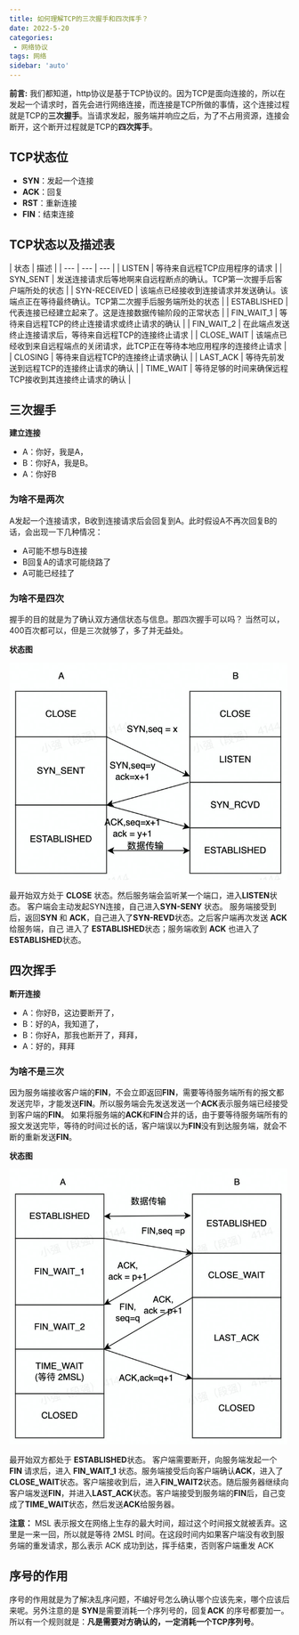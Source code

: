 ```yaml
---
title: 如何理解TCP的三次握手和四次挥手？
date: 2022-5-20
categories: 
 - 网络协议
tags: 网络
sidebar: 'auto'
---
```


**前言:**
我们都知道，http协议是基于TCP协议的。因为TCP是面向连接的，所以在发起一个请求时，首先会进行网络连接，而连接是TCP所做的事情，这个连接过程就是TCP的**三次握手**。当请求发起，服务端并响应之后，为了不占用资源，连接会断开，这个断开过程就是TCP的**四次挥手**。

## TCP状态位
- **SYN**：发起一个连接
- **ACK**：回复
- **RST**：重新连接
- **FIN**：结束连接

## TCP状态以及描述表
| 状态 | 描述 |
| --- | --- | --- |
| LISTEN | 等待来自远程TCP应用程序的请求 | 
| SYN_SENT | 发送连接请求后等地啊来自远程断点的确认。TCP第一次握手后客户端所处的状态 |
| SYN-RECEIVED | 该端点已经接收到连接请求并发送确认。该端点正在等待最终确认。TCP第二次握手后服务端所处的状态 |
| ESTABLISHED | 代表连接已经建立起来了。这是连接数据传输阶段的正常状态 |
| FIN_WAIT_1 | 等待来自远程TCP的终止连接请求或终止请求的确认 |
| FIN_WAIT_2 | 在此端点发送终止连接请求后，等待来自远程TCP的连接终止请求 |
| CLOSE_WAIT | 该端点已经收到来自远程端点的关闭请求，此TCP正在等待本地应用程序的连接终止请求 |
| CLOSING | 等待来自远程TCP的连接终止请求确认 |
| LAST_ACK | 等待先前发送到远程TCP的连接终止请求的确认 | 
| TIME_WAIT | 等待足够的时间来确保远程TCP接收到其连接终止请求的确认 |

## 三次握手

**建立连接**
- A：你好，我是A，
- B：你好A，我是B。
- A：你好B

### 为啥不是两次
A发起一个连接请求，B收到连接请求后会回复到A。此时假设A不再次回复B的话，会出现一下几种情况：
- A可能不想与B连接
- B回复A的请求可能绕路了
- A可能已经挂了

### 为啥不是四次

握手的目的就是为了确认双方通信状态与信息。那四次握手可以吗？ 
当然可以，400百次都可以，但是三次就够了，多了并无益处。


**状态图**

<img src="/img/network/三次握手.jpg" width="500px" alt="三次握手" />

最开始双方处于 **CLOSE** 状态。然后服务端会监听某一个端口，进入**LISTEN**状态。 客户端会主动发起SYN连接，自己进入**SYN-SENY** 状态。
服务端接受到后，返回**SYN** 和 **ACK**，自己进入了**SYN-REVD**状态。之后客户端再次发送 **ACK** 给服务端，自己 进入了 **ESTABLISHED**状态；服务端收到  **ACK** 也进入了  **ESTABLISHED**状态。


## 四次挥手
**断开连接**
- A：你好B，这边要断开了，
- B：好的A，我知道了，
- B：你好A，那我也断开了，拜拜，
- A：好的，拜拜

### 为啥不是三次
因为服务端接收客户端的**FIN**，不会立即返回**FIN**，需要等待服务端所有的报文都发送完毕，才能发送**FIN**。所以服务端会先发送发送一个**ACK**表示服务端已经接受到客户端的**FIN**。
如果将服务端的**ACK**和**FIN**合并的话，由于要等待服务端所有的报文发送完毕，等待的时间过长的话，客户端误以为**FIN**没有到达服务端，就会不断的重新发送**FIN**。

**状态图**

<img src="/img/network/四次挥手.jpg" width="500px" alt="四次挥手" />

最开始双方都处于 **ESTABLISHED**状态。 客户端需要断开，向服务端发起一个 **FIN** 请求后，进入 **FIN_WAIT_1** 状态。服务端接受后向客户端确认**ACK**，进入了**CLOSE_WAIT**状态。客户端接收到后，进入**FIN_WAIT2**状态。随后服务器继续向客户端发送**FIN**，并进入**LAST_ACK**状态。客户端接受到服务端的**FIN**后，自己变成了**TIME_WAIT**状态，然后发送**ACK**给服务器。

**注意：** MSL 表示报文在网络上生存的最大时间，超过这个时间报文就被丢弃。这里是一来一回，所以就是等待 2MSL 时间。在这段时间内如果客户端没有收到服务端的重发请求，那么表示 ACK 成功到达，挥手结束，否则客户端重发 ACK


## 序号的作用

序号的作用就是为了解决乱序问题，不编好号怎么确认哪个应该先来，哪个应该后来呢。另外注意的是 **SYN**是需要消耗一个序列号的，回复**ACK** 的序号都要加一。所以有一个规则就是：**凡是需要对方确认的，一定消耗一个TCP序列号**。